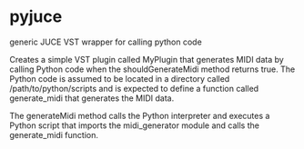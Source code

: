 # pyjuce
generic JUCE VST wrapper for calling python code


Creates a simple VST plugin called MyPlugin that generates MIDI data by calling Python code when the shouldGenerateMidi method returns true. The Python code is assumed to be located in a directory called /path/to/python/scripts and is expected to define a function called generate_midi that generates the MIDI data.

The generateMidi method calls the Python interpreter and executes a Python script that imports the midi_generator module and calls the generate_midi function. 
